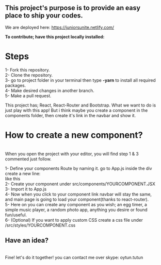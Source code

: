 <h2>This project's purpose is to provide an easy place to ship your codes.</h2>

We are deployed here: <a>https://juniorsunite.netlify.com/</a>


<b>To contribute; have this project locally installed: </b>

<h1>Steps</h1>
1- Fork this repository. <br/>
2- Clone the repository.<br/>
3- go to project folder in your terminal then type <b>-yarn</b> to install all required packages.<br/>
4- Make desired changes in another branch.<br/>
5- Make a pull request.<br/>


This project has; React, React-Router and Bootstrap. What we want to do is just play with this app! But i think maybe you create a component in the components folder, then create it's link in the navbar and show it.
<h1>How to create a new component?</h1><br/>
When you open the project with your editor, you will find step 1 & 3 commented just follow.

1- Define your components Route by naming it. go to App.js inside the div create a new line:<br/>
<Route path="/YOURCOMPONENT/" component={YOURCOMPONENT} />    like this <br/>
2- Create your component under src/components/YOURCOMPONENT.JSX<br/>
3- Import it to App.js<br/>
4- Now when you click to your component link navbar will stay the same, and main page is going to load your component(thanks to react-router).<br/>
5- Here on you can create any component as you wish; an egg timer, a simple music player, a random photo app, anything you desire or found fun/useful.<br/>
6- (Optional) If you want to apply custom CSS create a css file under /src/styles/YOURCOMPONENT.css<br/>


<h2>Have an idea? </h2> <br/>
Fine! let's do it together! 
you can contact me over skype: oytun.tutun 
